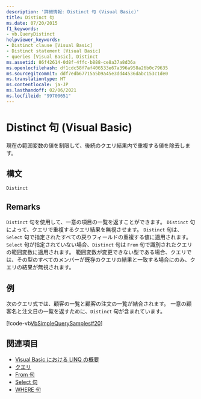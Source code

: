 ```yaml
---
description: '詳細情報: Distinct 句 (Visual Basic)'
title: Distinct 句
ms.date: 07/20/2015
f1_keywords:
- vb.QueryDistinct
helpviewer_keywords:
- Distinct clause [Visual Basic]
- Distinct statement [Visual Basic]
- queries [Visual Basic], Distinct
ms.assetid: 86f42614-0d8f-4ffc-b888-ce8a37a8d36a
ms.openlocfilehash: df1cdc58f7af406533e67a396a958a26b0c79635
ms.sourcegitcommit: ddf7edb67715a5b9a45e3dd44536dabc153c1de0
ms.translationtype: HT
ms.contentlocale: ja-JP
ms.lasthandoff: 02/06/2021
ms.locfileid: "99700651"
---
```

# <a name="distinct-clause-visual-basic"></a>Distinct 句 (Visual Basic)

現在の範囲変数の値を制限して、後続のクエリ結果内で重複する値を除去します。  
  
## <a name="syntax"></a>構文  
  
```vb  
Distinct  
```  
  
## <a name="remarks"></a>Remarks  

 `Distinct` 句を使用して、一意の項目の一覧を返すことができます。 `Distinct` 句によって、クエリで重複するクエリ結果を無視させます。 `Distinct` 句は、`Select` 句で指定されたすべての戻りフィールドの重複する値に適用されます。 `Select` 句が指定されていない場合、`Distinct` 句は `From` 句で識別されたクエリの範囲変数に適用されます。 範囲変数が変更できない型である場合、クエリでは、その型のすべてのメンバーが既存のクエリの結果と一致する場合にのみ、クエリの結果が無視されます。  
  
## <a name="example"></a>例  

 次のクエリ式では、顧客の一覧と顧客の注文の一覧が結合されます。 一意の顧客名と注文日の一覧を返すために、`Distinct` 句が含まれています。  
  
 [!code-vb[VbSimpleQuerySamples#20](~/samples/snippets/visualbasic/VS_Snippets_VBCSharp/VbSimpleQuerySamples/VB/QuerySamples1.vb#20)]  
  
## <a name="see-also"></a>関連項目

- [Visual Basic における LINQ の概要](../../programming-guide/language-features/linq/introduction-to-linq.md)
- [クエリ](index.md)
- [From 句](from-clause.md)
- [Select 句](select-clause.md)
- [WHERE 句](where-clause.md)
